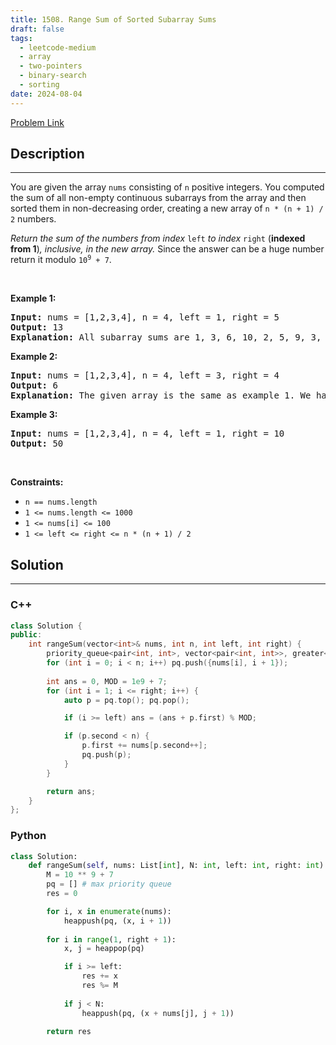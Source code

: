 ```yaml
---
title: 1508. Range Sum of Sorted Subarray Sums
draft: false
tags: 
  - leetcode-medium
  - array
  - two-pointers
  - binary-search
  - sorting
date: 2024-08-04
---
```


[Problem Link](https://leetcode.com/problems/range-sum-of-sorted-subarray-sums/)

## Description

---
<p>You are given the array <code>nums</code> consisting of <code>n</code> positive integers. You computed the sum of all non-empty continuous subarrays from the array and then sorted them in non-decreasing order, creating a new array of <code>n * (n + 1) / 2</code> numbers.</p>

<p><em>Return the sum of the numbers from index </em><code>left</code><em> to index </em><code>right</code> (<strong>indexed from 1</strong>)<em>, inclusive, in the new array. </em>Since the answer can be a huge number return it modulo <code>10<sup>9</sup> + 7</code>.</p>

<p>&nbsp;</p>
<p><strong class="example">Example 1:</strong></p>

<pre>
<strong>Input:</strong> nums = [1,2,3,4], n = 4, left = 1, right = 5
<strong>Output:</strong> 13 
<strong>Explanation:</strong> All subarray sums are 1, 3, 6, 10, 2, 5, 9, 3, 7, 4. After sorting them in non-decreasing order we have the new array [1, 2, 3, 3, 4, 5, 6, 7, 9, 10]. The sum of the numbers from index le = 1 to ri = 5 is 1 + 2 + 3 + 3 + 4 = 13. 
</pre>

<p><strong class="example">Example 2:</strong></p>

<pre>
<strong>Input:</strong> nums = [1,2,3,4], n = 4, left = 3, right = 4
<strong>Output:</strong> 6
<strong>Explanation:</strong> The given array is the same as example 1. We have the new array [1, 2, 3, 3, 4, 5, 6, 7, 9, 10]. The sum of the numbers from index le = 3 to ri = 4 is 3 + 3 = 6.
</pre>

<p><strong class="example">Example 3:</strong></p>

<pre>
<strong>Input:</strong> nums = [1,2,3,4], n = 4, left = 1, right = 10
<strong>Output:</strong> 50
</pre>

<p>&nbsp;</p>
<p><strong>Constraints:</strong></p>

<ul>
	<li><code>n == nums.length</code></li>
	<li><code>1 &lt;= nums.length &lt;= 1000</code></li>
	<li><code>1 &lt;= nums[i] &lt;= 100</code></li>
	<li><code>1 &lt;= left &lt;= right &lt;= n * (n + 1) / 2</code></li>
</ul>


## Solution

---
### C++
``` cpp title='range-sum-of-sorted-subarray-sums'
class Solution {
public:
    int rangeSum(vector<int>& nums, int n, int left, int right) {
        priority_queue<pair<int, int>, vector<pair<int, int>>, greater<pair<int, int>>> pq;
        for (int i = 0; i < n; i++) pq.push({nums[i], i + 1});
        
        int ans = 0, MOD = 1e9 + 7;
        for (int i = 1; i <= right; i++) {
            auto p = pq.top(); pq.pop();

            if (i >= left) ans = (ans + p.first) % MOD;

            if (p.second < n) {
                p.first += nums[p.second++];
                pq.push(p);
            }
        }

        return ans;
    }
};
```
### Python
``` py title='range-sum-of-sorted-subarray-sums'
class Solution:
    def rangeSum(self, nums: List[int], N: int, left: int, right: int) -> int:
        M = 10 ** 9 + 7
        pq = [] # max priority queue
        res = 0

        for i, x in enumerate(nums):
            heappush(pq, (x, i + 1))
        
        for i in range(1, right + 1):
            x, j = heappop(pq)

            if i >= left:
                res += x
                res %= M
            
            if j < N:
                heappush(pq, (x + nums[j], j + 1))
        
        return res
```

